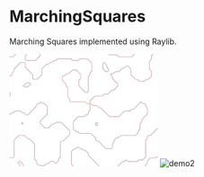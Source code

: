 # MarchingSquares
 
Marching Squares implemented using Raylib.

![demo1](./demo1.gif)
![demo2](./demo2.gif)
